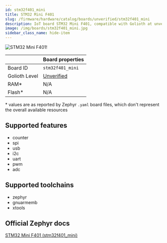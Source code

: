 ```yaml
---
id: stm32f401_mini
title: STM32 Mini F401
slug: /firmware/hardware/catalog/boards/unverified/stm32f401_mini
description: IoT board STM32 Mini F401, compatible with Golioth at unverified level.
image: /img/boards/stm32f401_mini.jpg
sidebar_class_name: hide-item
---
```


[//]: # (This is an auto-generated file, do not edit! Changes to it will be lost upon re-generation)

![STM32 Mini F401!](/img/boards/stm32f401_mini.jpg "STM32 Mini F401")

|                | Board properties     |
| -------------  | -------------------- |
| Board ID       | `stm32f401_mini` |
| Golioth Level  | [Unverified](/firmware/hardware#unverified-boards) |
| RAM*           | N/A |
| Flash*         | N/A |

\* values are as reported by Zephyr `.yaml` board files, which don't represent the overall available resources



## Supported features

* counter
* spi
* usb
* i2c
* uart
* pwm
* adc

## Supported toolchains

* zephyr
* gnuarmemb
* xtools

## Official Zephyr docs

[STM32 Mini F401 (stm32f401_mini)](https://docs.zephyrproject.org/latest/boards/others/stm32f401_mini/doc/index.html)
